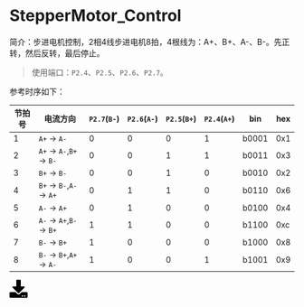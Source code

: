 # StepperMotor_Control
简介：步进电机控制，2相4线步进电机8拍，4根线为：A+、B+、A-、B-。先正转，然后反转，最后停止。  

>使用端口：`P2.4`、`P2.5`、`P2.6`、`P2.7`。  

参考时序如下：

节拍号 | 电流方向 | `P2.7`(`B-`) | `P2.6`(`A-`) | `P2.5`(`B+`) | `P2.4`(`A+`) | bin | hex  
----- | -------- |------ | ------ | ------- | ------ | --- | ---
1 | `A+` -> `A-` | 0 | 0 | 0 | 1 | b0001 | 0x1
2 | `A+` -> `A-`,`B+` -> `B-` | 0 | 0 | 1 | 1 | b0011 | 0x3
3 | `B+` -> `B-` | 0 | 0 | 1 | 0 | b0010 | 0x2
4 | `B+` -> `B-`,`A-` -> `A+` | 0 | 1 | 1 | 0 | b0110 | 0x6
5 | `A-` -> `A+` | 0 | 1 | 0 | 0 | b0100 | 0x4
6 | `A-` -> `A+`,`B-` -> `B+` | 1 | 1 | 0 | 0 | b1100 | 0xc
7 | `B-` -> `B+` | 1 | 0 | 0 | 0 | b1000 | 0x8
8 | `B-` -> `B+`,`A+` -> `A-` | 1 | 0 | 0 | 1 | b1001 | 0x9

[![下载](..\download_logo.png)](https://github.com/daishitong/51demo/releases/download/download/10_StepperMotor_Control.zip)  